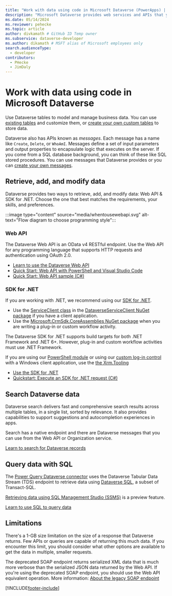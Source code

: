 ```yaml
---
title: "Work with data using code in Microsoft Dataverse (PowerApps) | Microsoft Docs" 
description: "Microsoft Dataverse provides web services and APIs that you can use to interact with your data."
ms.date: 05/14/2024
ms.reviewer: pehecke
ms.topic: article
author: divkamath # GitHub ID Temp owner
ms.subservice: dataverse-developer
ms.author: dikamath # MSFT alias of Microsoft employees only
search.audienceType: 
  - developer
contributors:
  - PHecke
  - JimDaly
---
```

# Work with data using code in Microsoft Dataverse

Use Dataverse tables to model and manage business data. You can use [existing tables](reference/about-entity-reference.md) and customize them, or [create your own custom tables](../../maker/data-platform/create-edit-entities-portal.md) to store data.

Dataverse also has APIs known as *messages*. Each message has a name like `Create`, `Delete`, or `WhoAmI`. Messages define a set of input parameters and output properties to encapsulate logic that executes on the server.  If you come from a SQL database background, you can think of these like SQL stored procedures. You can use messages that Dataverse provides or you can [create your own messages](custom-actions.md).

## Retrieve, add, and modify data

Dataverse provides two ways to retrieve, add, and modify data: Web API & SDK for .NET. Choose the one that best matches the requirements, your skills, and preferences.

:::image type="content" source="media/whentousewebapi.svg" alt-text="Flow diagram to choose programming style":::

### Web API

The Dataverse Web API is an OData v4 RESTful endpoint. Use the Web API for any programming language that supports HTTP requests and authentication using OAuth 2.0.

- [Learn to use the Dataverse Web API](webapi/overview.md)
- [Quick Start: Web API with PowerShell and Visual Studio Code](webapi/quick-start-ps.md)
- [Quick Start: Web API sample (C#)](webapi/quick-start-console-app-csharp.md)

### SDK for .NET

If you are working with .NET, we recommend using our [SDK for .NET](org-service/overview.md).

- Use the [ServiceClient class](/dotnet/api/microsoft.powerplatform.dataverse.client.serviceclient) in the [DataverseServiceClient NuGet package](https://www.nuget.org/packages/Microsoft.PowerPlatform.Dataverse.Client/) if you have a client application.
- Use the [Microsoft.CrmSdk.CoreAssemblies NuGet package](https://www.nuget.org/packages/Microsoft.CrmSdk.CoreAssemblies/) when you are writing a plug-in or custom workflow activity.

The Dataverse SDK for .NET supports build targets for both .NET Framework and .NET 6+. However, plug-in and custom workflow activities must use .NET Framework.

If you are using our [PowerShell module](https://www.powershellgallery.com/packages/Microsoft.Xrm.Tooling.CrmConnector.PowerShell/) or using our [custom log-in control](xrm-tooling/use-xrm-tooling-common-login-control-client-applications.md) with a Windows client application, use the [the Xrm.Tooling](xrm-tooling/build-windows-client-applications-xrm-tools.md)

- [Use the SDK for .NET](org-service/overview.md)
- [Quickstart: Execute an SDK for .NET request (C#)](org-service/quick-start-org-service-console-app.md)

## Search Dataverse data

Dataverse search delivers fast and comprehensive search results across multiple tables, in a single list, sorted by relevance. It also provides capabilities to support suggestions and autocompletion experiences in apps.

Search has a native endpoint and there are Dataverse messages that you can use from the Web API or Organization service.

[Learn to search for Dataverse records](search/overview.md)

## Query data with SQL

The [Power Query Dataverse connector](/power-query/connectors/dataverse) uses the Dataverse Tabular Data Stream (TDS) endpoint to retrieve data using [Dataverse SQL](how-dataverse-sql-differs-from-transact-sql.md), a subset of Transact-SQL.

[Retrieving data using SQL Management Studio (SSMS)](dataverse-sql-query.md#sql-server-management-studio-preview) is a preview feature.

[Learn to use SQL to query data](dataverse-sql-query.md)


## Limitations

There's a 1-GB size limitation on the size of a response that Dataverse returns.  Few APIs or queries are capable of returning this much data.  If you encounter this limit, you should consider what other options are available to get the data in multiple, smaller requests.

The deprecated SOAP endpoint returns serialized XML data that is much more verbose than the serialized JSON data returned by the Web API. If you're using the deprecated SOAP endpoint, you should use the Web API equivalent operation. More information: [About the legacy SOAP endpoint](org-service/overview.md#about-the-legacy-soap-endpoint)

[!INCLUDE[footer-include](../../includes/footer-banner.md)]
